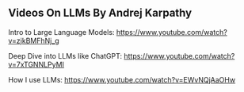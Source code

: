 Videos On LLMs By Andrej Karpathy
---

Intro to Large Language Models: https://www.youtube.com/watch?v=zjkBMFhNj_g

Deep Dive into LLMs like ChatGPT: https://www.youtube.com/watch?v=7xTGNNLPyMI

How I use LLMs: https://www.youtube.com/watch?v=EWvNQjAaOHw
